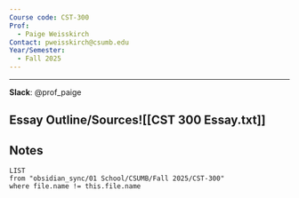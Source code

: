 ```yaml
---
Course code: CST-300
Prof:
  - Paige Weisskirch
Contact: pweisskirch@csumb.edu
Year/Semester:
  - Fall 2025
---
```

---
**Slack**: @prof_paige

## Essay Outline/Sources![[CST 300 Essay.txt]]
## Notes
```dataview
LIST
from "obsidian_sync/01 School/CSUMB/Fall 2025/CST-300"
where file.name != this.file.name
```